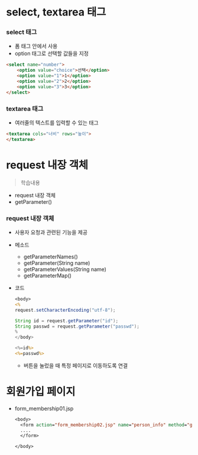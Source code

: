 # select, textarea 태그
### select 태그
- 폼 태그 안에서 사용
- option 태그로 선택할 값들을 지정

```html
<select name="number">
	<option value="choice">선택</option>
	<option value="1">1</option>
	<option value="2">2</option>
	<option value="3">3</option>
</select>
```

### textarea 태그
- 여러줄의 텍스트를 입력할 수 있는 태그
```html
<textarea cols="너비" rows="높이">
</textarea>
```

# request 내장 객체
> 학습내용
- request 내장 객체
- getParameter() 

### request 내장 객체
- 사용자 요청과 관련된 기능을 제공
- 메소드
	- getParameterNames()
	- getParameter(String name)
	- getParameterValues(String name)
	- getParameterMap()

- 코드
	```jsp
	<body>
	<%
	request.setCharacterEncoding("utf-8");

	String id = request.getParameter("id");
	String passwd = request.getParameter("passwd");
	%
	</body>

	<%=id%>
	<%=passwd%>
	```
	- 버튼을 눌렀을 때 특정 페이지로 이동하도록 연결

# 회원가입 페이지
- form_membership01.jsp
	```jsp
	<body>
	  <form action="form_membership02.jsp" name="person_info" method="get">
	  ....
	  </form>

	</body>

	```

